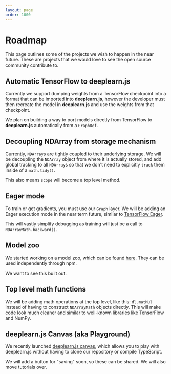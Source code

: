 ```yaml
---
layout: page
order: 1000
---
```

# Roadmap

This page outlines some of the projects we wish to happen in the near future.
These are projects that we would love to see the open source community
contribute to.

## Automatic TensorFlow to deeplearn.js

Currently we support dumping weights from a TensorFlow checkpoint into a format
that can be imported into **deeplearn.js**, however the developer must then
recreate the model in **deeplearn.js** and use the weights from that checkpoint.

We plan on building a way to port models directly from TensorFlow to
**deeplearn.js** automatically from a `GraphDef`.

## Decoupling NDArray from storage mechanism

Currently, `NDArray`s are tightly coupled to their underlying storage. We will
be decoupling the `NDArray` object from where it is actually stored, and add
global tracking to all `NDArray`s so that we don't need to explicitly `track` them
inside of a `math.tidy()`.

This also means `scope` will become a top level method.

## Eager mode

To train or get gradients, you must use our `Graph` layer. We will be
adding an Eager execution mode in the near term future, similar to
[TensorFlow Eager](https://research.googleblog.com/2017/10/eager-execution-imperative-define-by.html).

This will vastly simplify debugging as training will just be a call to
`NDArrayMath.backward()`.

## Model zoo

We started working on a model zoo, which can be found
[here](https://github.com/PAIR-code/deeplearnjs/tree/master/models). They can
be used independently through npm.

We want to see this built out.

## Top level math functions

We will be adding math operations at the top level, like this: `dl.matMul`
instead of having to construct `NDArrayMath` objects directly. This will make
code look much cleaner and similar to well-known libraries like TensorFlow and NumPy.

## deeplearn.js Canvas (aka Playground)

We recently launched [deeplearn.js canvas](https://deeplearnjs.org/demos/playground/index.html),
which allows you to play with deeplearn.js without having to clone our
repository or compile TypeScript.

We will add a button for "saving" soon, so these can be shared. We will also
move tutorials over.
